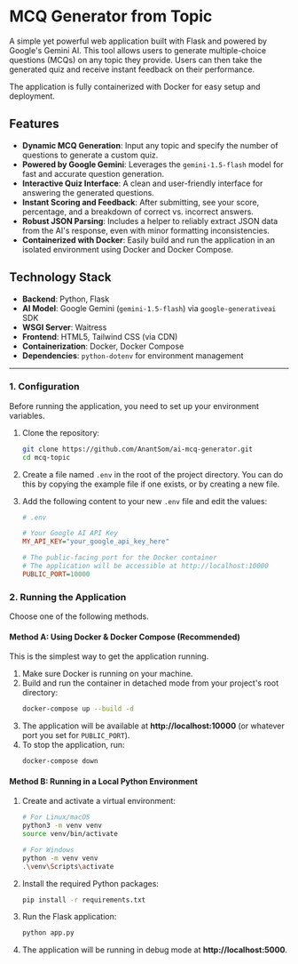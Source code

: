 # MCQ Generator from Topic

A simple yet powerful web application built with Flask and powered by Google's Gemini AI. This tool allows users to generate multiple-choice questions (MCQs) on any topic they provide. Users can then take the generated quiz and receive instant feedback on their performance.

The application is fully containerized with Docker for easy setup and deployment.

## Features

-   **Dynamic MCQ Generation**: Input any topic and specify the number of questions to generate a custom quiz.
-   **Powered by Google Gemini**: Leverages the `gemini-1.5-flash` model for fast and accurate question generation.
-   **Interactive Quiz Interface**: A clean and user-friendly interface for answering the generated questions.
-   **Instant Scoring and Feedback**: After submitting, see your score, percentage, and a breakdown of correct vs. incorrect answers.
-   **Robust JSON Parsing**: Includes a helper to reliably extract JSON data from the AI's response, even with minor formatting inconsistencies.
-   **Containerized with Docker**: Easily build and run the application in an isolated environment using Docker and Docker Compose.

## Technology Stack

-   **Backend**: Python, Flask
-   **AI Model**: Google Gemini (`gemini-1.5-flash`) via `google-generativeai` SDK
-   **WSGI Server**: Waitress
-   **Frontend**: HTML5, Tailwind CSS (via CDN)
-   **Containerization**: Docker, Docker Compose
-   **Dependencies**: `python-dotenv` for environment management

---

### 1. Configuration

Before running the application, you need to set up your environment variables.

1.  Clone the repository:
    ```bash
    git clone https://github.com/AnantSom/ai-mcq-generator.git
    cd mcq-topic
    ```

2.  Create a file named `.env` in the root of the project directory. You can do this by copying the example file if one exists, or by creating a new file.

3.  Add the following content to your new `.env` file and edit the values:

    ```ini
    # .env

    # Your Google AI API Key
    MY_API_KEY="your_google_api_key_here"

    # The public-facing port for the Docker container
    # The application will be accessible at http://localhost:10000
    PUBLIC_PORT=10000
    ```

### 2. Running the Application

Choose one of the following methods.

#### Method A: Using Docker & Docker Compose (Recommended)

This is the simplest way to get the application running.

1.  Make sure Docker is running on your machine.
2.  Build and run the container in detached mode from your project's root directory:
    ```bash
    docker-compose up --build -d
    ```
3.  The application will be available at **http://localhost:10000** (or whatever port you set for `PUBLIC_PORT`).
4.  To stop the application, run:
    ```bash
    docker-compose down
    ```

#### Method B: Running in a Local Python Environment

1.  Create and activate a virtual environment:
    ```bash
    # For Linux/macOS
    python3 -m venv venv
    source venv/bin/activate

    # For Windows
    python -m venv venv
    .\venv\Scripts\activate
    ```

2.  Install the required Python packages:
    ```bash
    pip install -r requirements.txt
    ```

3.  Run the Flask application:
    ```bash
    python app.py
    ```

4.  The application will be running in debug mode at **http://localhost:5000**.

